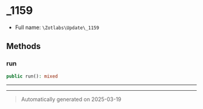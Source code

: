 
# _1159





* Full name: `\Zotlabs\Update\_1159`




## Methods


### run



```php
public run(): mixed
```












***


***
> Automatically generated on 2025-03-19
